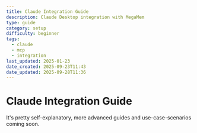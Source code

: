 ```yaml
---
title: Claude Integration Guide
description: Claude Desktop integration with MegaMem
type: guide
category: setup
difficulty: beginner
tags:
  - claude
  - mcp
  - integration
last_updated: 2025-01-23
date_created: 2025-09-23T11:43
date_updated: 2025-09-28T11:36
---
```


# Claude Integration Guide

It's pretty self-explanatory, more advanced guides and use-case-scenarios coming soon.
